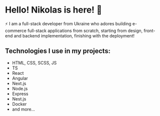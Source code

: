 # Hello! Nikolas is here! 👋
⚡ I am a full-stack developer from Ukraine who adores building e-commerce full-stack applications from scratch, starting from design, front-end and backend implementation, finishing with the deployment!
## Technologies I use in my projects:
- HTML, CSS, SCSS, JS
- TS
- React
- Angular
- Next.js
- Node.js
- Express
- Nest.js
- Docker
- and more...
  
<!--
**HumptyDumpy01/HumptyDumpy01** is a ✨ _special_ ✨ repository because its `README.md` (this file) appears on your GitHub profile.

Here are some ideas to get you started:

- 🔭 I’m currently working on ...
- 🌱 I’m currently learning ...
- 👯 I’m looking to collaborate on ...
- 🤔 I’m looking for help with ...
- 💬 Ask me about ...
- 📫 How to reach me: ...
- 😄 Pronouns: ...
- ⚡ Fun fact: ...
-->
